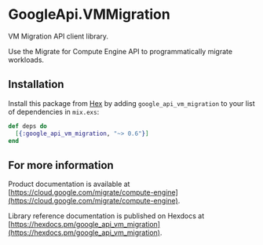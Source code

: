 # GoogleApi.VMMigration

VM Migration API client library.

Use the Migrate for Compute Engine API to programmatically migrate workloads. 

## Installation

Install this package from [Hex](https://hex.pm) by adding
`google_api_vm_migration` to your list of dependencies in `mix.exs`:

```elixir
def deps do
  [{:google_api_vm_migration, "~> 0.6"}]
end
```

## For more information

Product documentation is available at [https://cloud.google.com/migrate/compute-engine](https://cloud.google.com/migrate/compute-engine).

Library reference documentation is published on Hexdocs at
[https://hexdocs.pm/google_api_vm_migration](https://hexdocs.pm/google_api_vm_migration).
